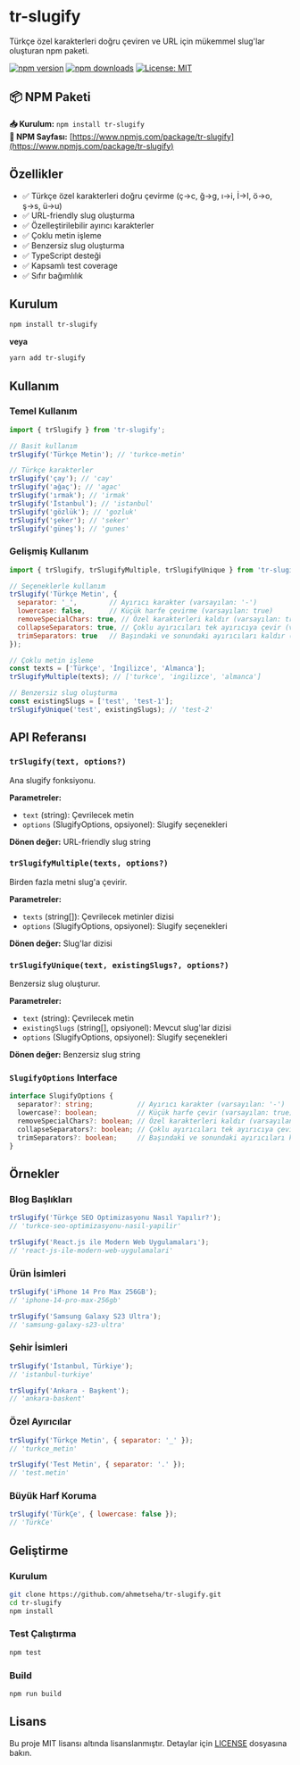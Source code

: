 # tr-slugify

Türkçe özel karakterleri doğru çeviren ve URL için mükemmel slug'lar oluşturan npm paketi.

[![npm version](https://img.shields.io/npm/v/tr-slugify.svg)](https://www.npmjs.com/package/tr-slugify)
[![npm downloads](https://img.shields.io/npm/dm/tr-slugify.svg)](https://www.npmjs.com/package/tr-slugify)
[![License: MIT](https://img.shields.io/badge/License-MIT-yellow.svg)](https://opensource.org/licenses/MIT)

## 📦 NPM Paketi

**📥 Kurulum:** `npm install tr-slugify`  
**🔗 NPM Sayfası:** [https://www.npmjs.com/package/tr-slugify](https://www.npmjs.com/package/tr-slugify)

## Özellikler

- ✅ Türkçe özel karakterleri doğru çevirme (ç→c, ğ→g, ı→i, İ→I, ö→o, ş→s, ü→u)
- ✅ URL-friendly slug oluşturma
- ✅ Özelleştirilebilir ayırıcı karakterler
- ✅ Çoklu metin işleme
- ✅ Benzersiz slug oluşturma
- ✅ TypeScript desteği
- ✅ Kapsamlı test coverage
- ✅ Sıfır bağımlılık

## Kurulum

```bash
npm install tr-slugify
```

**veya**

```bash
yarn add tr-slugify
```

## Kullanım

### Temel Kullanım

```javascript
import { trSlugify } from 'tr-slugify';

// Basit kullanım
trSlugify('Türkçe Metin'); // 'turkce-metin'

// Türkçe karakterler
trSlugify('çay'); // 'cay'
trSlugify('ağaç'); // 'agac'
trSlugify('ırmak'); // 'irmak'
trSlugify('İstanbul'); // 'istanbul'
trSlugify('gözlük'); // 'gozluk'
trSlugify('şeker'); // 'seker'
trSlugify('güneş'); // 'gunes'
```

### Gelişmiş Kullanım

```javascript
import { trSlugify, trSlugifyMultiple, trSlugifyUnique } from 'tr-slugify';

// Seçeneklerle kullanım
trSlugify('Türkçe Metin', {
  separator: '_',        // Ayırıcı karakter (varsayılan: '-')
  lowercase: false,      // Küçük harfe çevirme (varsayılan: true)
  removeSpecialChars: true, // Özel karakterleri kaldır (varsayılan: true)
  collapseSeparators: true, // Çoklu ayırıcıları tek ayırıcıya çevir (varsayılan: true)
  trimSeparators: true   // Başındaki ve sonundaki ayırıcıları kaldır (varsayılan: true)
});

// Çoklu metin işleme
const texts = ['Türkçe', 'İngilizce', 'Almanca'];
trSlugifyMultiple(texts); // ['turkce', 'ingilizce', 'almanca']

// Benzersiz slug oluşturma
const existingSlugs = ['test', 'test-1'];
trSlugifyUnique('test', existingSlugs); // 'test-2'
```

## API Referansı

### `trSlugify(text, options?)`

Ana slugify fonksiyonu.

**Parametreler:**
- `text` (string): Çevrilecek metin
- `options` (SlugifyOptions, opsiyonel): Slugify seçenekleri

**Dönen değer:** URL-friendly slug string

### `trSlugifyMultiple(texts, options?)`

Birden fazla metni slug'a çevirir.

**Parametreler:**
- `texts` (string[]): Çevrilecek metinler dizisi
- `options` (SlugifyOptions, opsiyonel): Slugify seçenekleri

**Dönen değer:** Slug'lar dizisi

### `trSlugifyUnique(text, existingSlugs?, options?)`

Benzersiz slug oluşturur.

**Parametreler:**
- `text` (string): Çevrilecek metin
- `existingSlugs` (string[], opsiyonel): Mevcut slug'lar dizisi
- `options` (SlugifyOptions, opsiyonel): Slugify seçenekleri

**Dönen değer:** Benzersiz slug string

### `SlugifyOptions` Interface

```typescript
interface SlugifyOptions {
  separator?: string;           // Ayırıcı karakter (varsayılan: '-')
  lowercase?: boolean;          // Küçük harfe çevir (varsayılan: true)
  removeSpecialChars?: boolean; // Özel karakterleri kaldır (varsayılan: true)
  collapseSeparators?: boolean; // Çoklu ayırıcıları tek ayırıcıya çevir (varsayılan: true)
  trimSeparators?: boolean;     // Başındaki ve sonundaki ayırıcıları kaldır (varsayılan: true)
}
```

## Örnekler

### Blog Başlıkları

```javascript
trSlugify('Türkçe SEO Optimizasyonu Nasıl Yapılır?');
// 'turkce-seo-optimizasyonu-nasil-yapilir'

trSlugify('React.js ile Modern Web Uygulamaları');
// 'react-js-ile-modern-web-uygulamalari'
```

### Ürün İsimleri

```javascript
trSlugify('iPhone 14 Pro Max 256GB');
// 'iphone-14-pro-max-256gb'

trSlugify('Samsung Galaxy S23 Ultra');
// 'samsung-galaxy-s23-ultra'
```

### Şehir İsimleri

```javascript
trSlugify('İstanbul, Türkiye');
// 'istanbul-turkiye'

trSlugify('Ankara - Başkent');
// 'ankara-baskent'
```

### Özel Ayırıcılar

```javascript
trSlugify('Türkçe Metin', { separator: '_' });
// 'turkce_metin'

trSlugify('Test Metin', { separator: '.' });
// 'test.metin'
```

### Büyük Harf Koruma

```javascript
trSlugify('TürkÇe', { lowercase: false });
// 'TürkCe'
```

## Geliştirme

### Kurulum

```bash
git clone https://github.com/ahmetseha/tr-slugify.git
cd tr-slugify
npm install
```

### Test Çalıştırma

```bash
npm test
```

### Build

```bash
npm run build
```

## Lisans

Bu proje MIT lisansı altında lisanslanmıştır. Detaylar için [LICENSE](LICENSE) dosyasına bakın.
